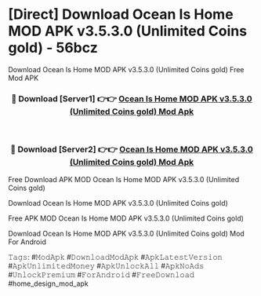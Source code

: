 # [Direct] Download Ocean Is Home MOD APK v3.5.3.0 (Unlimited Coins gold) - 56bcz
Download Ocean Is Home MOD APK v3.5.3.0 (Unlimited Coins gold) Free Mod APK

<div align="center">
<h3>🔴 Download [Server1] 👉👉 <a href="https://apk-comot.site?title=Ocean_Is_Home_MOD_APK_v3.5.3.0_(Unlimited_Coins_gold)">Ocean Is Home MOD APK v3.5.3.0 (Unlimited Coins gold) Mod Apk</a></h3><br>

<h3>🔴 Download [Server2] 👉👉 <a href="https://apk-comot.site?title=Ocean_Is_Home_MOD_APK_v3.5.3.0_(Unlimited_Coins_gold)">Ocean Is Home MOD APK v3.5.3.0 (Unlimited Coins gold) Mod Apk</a></h3>
</div>


Free Download APK MOD Ocean Is Home MOD APK v3.5.3.0 (Unlimited Coins gold)

Download Ocean Is Home MOD APK v3.5.3.0 (Unlimited Coins gold) 

Free APK MOD Ocean Is Home MOD APK v3.5.3.0 (Unlimited Coins gold) 

Download Ocean Is Home MOD APK v3.5.3.0 (Unlimited Coins gold) Mod For Android

𝚃𝚊𝚐𝚜: #𝙼𝚘𝚍𝙰𝚙𝚔 #𝙳𝚘𝚠𝚗𝚕𝚘𝚊𝚍𝙼𝚘𝚍𝙰𝚙𝚔 #𝙰𝚙𝚔𝙻𝚊𝚝𝚎𝚜𝚝𝚅𝚎𝚛𝚜𝚒𝚘𝚗 #𝙰𝚙𝚔𝚄𝚗𝚕𝚒𝚖𝚒𝚝𝚎𝚍𝙼𝚘𝚗𝚎𝚢 #𝙰𝚙𝚔𝚄𝚗𝚕𝚘𝚌𝚔𝙰𝚕𝚕 #𝙰𝚙𝚔𝙽𝚘𝙰𝚍𝚜 #𝚄𝚗𝚕𝚘𝚌𝚔𝙿𝚛𝚎𝚖𝚒𝚞𝚖 #𝙵𝚘𝚛𝙰𝚗𝚍𝚛𝚘𝚒𝚍 #𝙵𝚛𝚎𝚎𝙳𝚘𝚠𝚗𝚕𝚘𝚊𝚍 #home_design_mod_apk